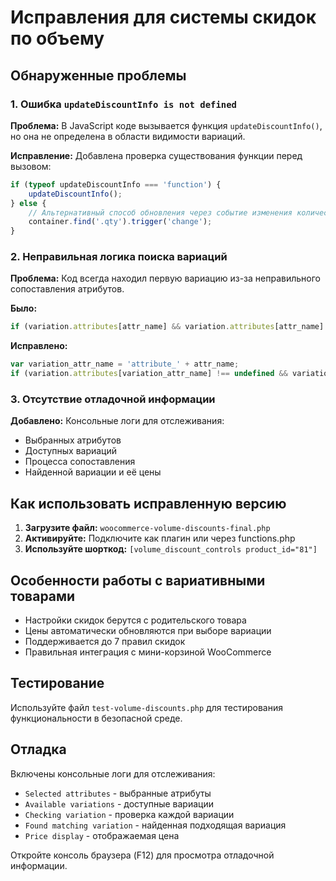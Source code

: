 # Исправления для системы скидок по объему

## Обнаруженные проблемы

### 1. Ошибка `updateDiscountInfo is not defined`
**Проблема:** В JavaScript коде вызывается функция `updateDiscountInfo()`, но она не определена в области видимости вариаций.

**Исправление:** Добавлена проверка существования функции перед вызовом:
```javascript
if (typeof updateDiscountInfo === 'function') {
    updateDiscountInfo();
} else {
    // Альтернативный способ обновления через событие изменения количества
    container.find('.qty').trigger('change');
}
```

### 2. Неправильная логика поиска вариаций
**Проблема:** Код всегда находил первую вариацию из-за неправильного сопоставления атрибутов.

**Было:**
```javascript
if (variation.attributes[attr_name] && variation.attributes[attr_name] !== attr_value)
```

**Исправлено:**
```javascript
var variation_attr_name = 'attribute_' + attr_name;
if (variation.attributes[variation_attr_name] !== undefined && variation.attributes[variation_attr_name] !== attr_value)
```

### 3. Отсутствие отладочной информации
**Добавлено:** Консольные логи для отслеживания:
- Выбранных атрибутов
- Доступных вариаций
- Процесса сопоставления
- Найденной вариации и её цены

## Как использовать исправленную версию

1. **Загрузите файл:** `woocommerce-volume-discounts-final.php`
2. **Активируйте:** Подключите как плагин или через functions.php
3. **Используйте шорткод:** `[volume_discount_controls product_id="81"]`

## Особенности работы с вариативными товарами

- Настройки скидок берутся с родительского товара
- Цены автоматически обновляются при выборе вариации
- Поддерживается до 7 правил скидок
- Правильная интеграция с мини-корзиной WooCommerce

## Тестирование

Используйте файл `test-volume-discounts.php` для тестирования функциональности в безопасной среде.

## Отладка

Включены консольные логи для отслеживания:
- `Selected attributes` - выбранные атрибуты
- `Available variations` - доступные вариации  
- `Checking variation` - проверка каждой вариации
- `Found matching variation` - найденная подходящая вариация
- `Price display` - отображаемая цена

Откройте консоль браузера (F12) для просмотра отладочной информации.